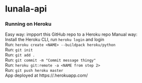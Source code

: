 # lunala-api

### Running on Heroku
Easy way: impport this GitHub repo to a Heroku repo 
Manual way: \
Install the Heroku CLI, run ```heroku login``` and login\
Run: ```heroku create <NAME> --buildpack heroku/python```\
Run: ```git init```\
Run: ```git add .```\
Run: ```git commit -m "Commit message thingy"```\
Run: ```heroku git:remote -a <NAME from step 2>```\
Run: ```git push heroku master```\
App deployed at https://<NAME>.herokuapp.com/
